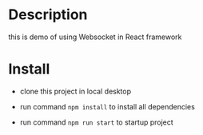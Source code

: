 # Description

this is demo of using Websocket in React framework

# Install

- clone this project in local desktop

- run command `npm install` to install all dependencies

- run command `npm run start` to startup project
